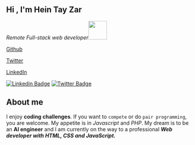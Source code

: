 
<h2>Hi , I'm Hein Tay Zar</h2>

<p><em>Remote Full-stack web developer</em><img src="https://media.giphy.com/media/XGma2iRIHTKkwqRkFl/giphy.gif" width="50"></p>

<a href="https://github.com/heintayzar-hm/">Github</a>

<a href="https://twitter.com/heintayzarhm">Twitter</a>

<a href="https://www.linkedin.com/in/hein-tay-zar/">LinkedIn</a>


[![Linkedin Badge](https://img.shields.io/badge/-badge-blue&link=https://www.linkedin.com/in/hein-tay-zar/)](https://www.linkedin.com/in/hein-tay-zar/)
[![Twitter Badge](https://img.shields.io/badge/-@hein-tay-zar?style=flat-square&labelColor=1ca0f1&logo=twitter&logoColor=white&link=https://twitter.com/heintayzarhm)](https://twitter.com/heintayzarhm)
## About me

I enjoy <b>coding challenges</b>. If you want to `compete` or do `pair programming`, you are welcome. My appetite is in <i>Javascript</i> and <i>PHP</i>. My dream is to be an <b>AI engineer</b> and I am currently on the way to a professional <b><i>Web developer with HTML, CSS and JavaScript.</i></b>



